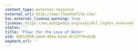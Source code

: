 ```yaml
---
content_type: external-resource
external_url: http://www.flowthefilm.com/
has_external_license_warning: true
license: https://en.wikipedia.org/wiki/All_rights_reserved
status: ''
title: 'Flow: For the Love of Water'
uid: 9d5115b8-2eed-401a-b2ae-dc127f4cd1db
wayback_url: ''
---
```

